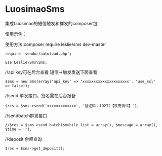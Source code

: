 # LuosimaoSms
集成Luosimao的短信触发和群发的composer包

使用示例：

使用方法:composer require leslie/sms dev-master

`require 'vendor/autoload.php';`

`use Leslie\Sms\Sms;`

//api key可在后台查看 短信->触发发送下面查看


`$sms = new Sms(array('api_key' => 'xxxxxxxxxxxxxxxxxxxxx', 'use_ssl' => false));
`

//send 单发接口，签名需在后台报备

`$res = $sms->send('xxxxxxxxxxxxx', '验证码：19272【铁壳测试】');
`

//sendbatch群发接口

`//$res = $sms->send_batch($mobile_list = array(), $message = array(), $time = '');
`

//deposit 余额查询

`$res = $sms->get_deposit();`

